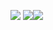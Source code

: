 <a href="버튼을 눌렀을 때 이동할 링크" target="_blank"><img src="https://img.shields.io/badge/Velog-20C997?style=flat-square&logo=Velog&logoColor=white"/></a>
<a href="버튼을 눌렀을 때 이동할 링크" target="_blank"><img src="https://img.shields.io/badge/Gmail-EA4335?style=flat-square&logo=Gmail&logoColor=white"/></a><a href="버튼을 눌렀을 때 이동할 링크" target="_blank"><img src="https://img.shields.io/badge/Instagram-E4405F?style=flat-square&logo=Gmail&logoColor=white"/></a>
